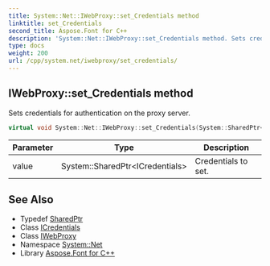 ```yaml
---
title: System::Net::IWebProxy::set_Credentials method
linktitle: set_Credentials
second_title: Aspose.Font for C++
description: 'System::Net::IWebProxy::set_Credentials method. Sets credentials for authentication on the proxy server in C++.'
type: docs
weight: 200
url: /cpp/system.net/iwebproxy/set_credentials/
---
```

## IWebProxy::set_Credentials method


Sets credentials for authentication on the proxy server.

```cpp
virtual void System::Net::IWebProxy::set_Credentials(System::SharedPtr<ICredentials> value)=0
```


| Parameter | Type | Description |
| --- | --- | --- |
| value | System::SharedPtr\<ICredentials\> | Credentials to set. |

## See Also

* Typedef [SharedPtr](../../../system/sharedptr/)
* Class [ICredentials](../../icredentials/)
* Class [IWebProxy](../)
* Namespace [System::Net](../../)
* Library [Aspose.Font for C++](../../../)
